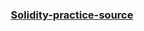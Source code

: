 <h3 align="center">
	<a href="https://codedamn.com/learn/solidity-thirty">Solidity-practice-source</a>
</h3>
